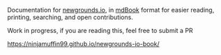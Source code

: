 Documentation for [newgrounds.io](https://newgrounds.io/), in [mdBook](https://github.com/rust-lang/mdBook) format for easier reading, printing, searching, and open contributions.

Work in progress, if you are reading this, feel free to submit a PR

https://ninjamuffin99.github.io/newgrounds-io-book/